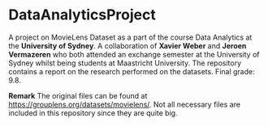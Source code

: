 # DataAnalyticsProject
A project on MovieLens Dataset as a part of the course Data Analytics at the **University of Sydney**. A collaboration of **Xavier Weber** and **Jeroen Vermazeren** who both attended an exchange semester at the University of Sydney whilst being students at Maastricht University. The repository contains a report on the research performed on the datasets. Final grade: 9.8.

**Remark**
The original files can be found at https://grouplens.org/datasets/movielens/. Not all necessary files are included in this repository since they are quite big. 


